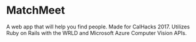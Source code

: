 # MatchMeet

A web app that will help you find people. Made for CalHacks 2017. Utilizes Ruby on Rails with the WRLD and Microsoft Azure Computer Vision APIs. 
